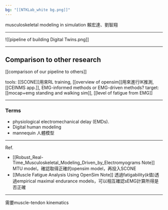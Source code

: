 ```yaml
---
bg: "[[NTKLab_white bg.png]]"
---
```


<style>
    .reveal {
        font-family: 'Times New Roman', '標楷體';
        font-size: 30px;
        text-align: left;
        color: black;
        background-size: cover;
        background-position: center;
    }
	.reveal h1,
	.reveal h2,
	.reveal h3,
	.reveal h4,
	.reveal h5,
	.reveal h6 {
	  font-family: 'Times New Roman', '標楷體';
	  color: black;
	  %%text-transform: lowercase%%;
	  text-transform: capitalize;
	}
	.with-border{
		border: 1px solid red;
	}
</style>
<grid drag="70 10" drop="-3 40">
musculoskeletal modeling in simulation
<!-- element style="font-size: 40px;align: left; text-align: left;color: white"-->
</grid>

<grid drag="50 10" drop="40 70">
賴宏達、劉智翔
<!-- element style="font-size: 40px;align: right; text-align: right"-->
</grid>

<!-- slide bg="../../NTKLab_white bg_cover_resize.png"-->

---
![[pipeline of building Digital Twins.png]]

---
## Comparison to other research
[[comparison of our pipeline to others]]<!-- element class="with-border"-->

tools: [[SCONE]]用來RL training, [[overview of opensim]]用來進行IK推測, [[CEINMS app.]], EMG-informed methods or EMG-driven methods?
target: [[mocap+emg standing and walking sim]], [[level of fatigue from EMG]]

---
### Terms
- physiological electromechanical delay (EMDs).
- Digital human modeling
- mannequin 人體模型

---
Ref.
- [[Robust_Real-Time_Musculoskeletal_Modeling_Driven_by_Electromyograms Note]] MTU model，確認取得正確的opensim model，再投入SCONE
- [[Muscle Fatigue Analysis Using OpenSim Note]] 透過fatigability($k$值)透過empirical maximal endurance models，可以相互確認sEMG計算所得是否正確

---


需要muscle-tendon kinematics
